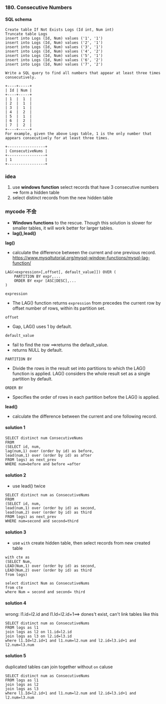 ### 180. Consecutive Numbers

#### SQL schema
```mysql
Create table If Not Exists Logs (Id int, Num int)
Truncate table Logs
insert into Logs (Id, Num) values ('1', '1')
insert into Logs (Id, Num) values ('2', '1')
insert into Logs (Id, Num) values ('3', '1')
insert into Logs (Id, Num) values ('4', '2')
insert into Logs (Id, Num) values ('5', '1')
insert into Logs (Id, Num) values ('6', '2')
insert into Logs (Id, Num) values ('7', '2')
```

```
Write a SQL query to find all numbers that appear at least three times consecutively.

+----+-----+
| Id | Num |
+----+-----+
| 1  |  1  |
| 2  |  1  |
| 3  |  1  |
| 4  |  2  |
| 5  |  1  |
| 6  |  2  |
| 7  |  2  |
+----+-----+
For example, given the above Logs table, 1 is the only number that appears consecutively for at least three times.

+-----------------+
| ConsecutiveNums |
+-----------------+
| 1               |
+-----------------+
```

### idea
1. use **windows function** select records that have 3 consecutive numbers ==> form a hidden table
2. select distinct records from the new hidden table

### mycode 不会
* **Windows functions** to the rescue. Though this solution is slower for smaller tables, it will work better for larger tables.
* **lag(),lead()**

 **lag()** 
* calculate the difference between the current and one previous record.
https://www.mysqltutorial.org/mysql-window-functions/mysql-lag-function/

```mysql
LAG(<expression>[,offset[, default_value]]) OVER (
    PARTITION BY expr,...
    ORDER BY expr [ASC|DESC],...
)
```

`expression`
* The LAG() function returns `expression` from precedes the current row by offset number of rows,  within its partition set.

`offset`
* Gap, LAG() uses 1 by default.

`default_value`
* fail to find the row ==>returns the default_value. 
* returns NULL by default.

`PARTITION BY`
* Divide the rows in the result set into partitions to which the LAG() function is applied. 
 LAG() considers the whole result set as a single partition by default.

`ORDER BY`
* Specifies the order of rows in each partition before the LAG() is applied.

 **lead()**
* calculate the difference between the current and one following record.

#### solution 1
```mysql
SELECT distinct num ConsecutiveNums
FROM
(SELECT id, num,
lag(num,1) over (order by id) as before,
lead(num,1) over (order by id) as after
FROM logs) as next_prev
WHERE num=before and before =after
```
#### solution 2
* use lead() twice
```mysql
SELECT distinct num as ConsecutiveNums
FROM
(SELECT id, num,
lead(num,1) over (order by id) as second,
lead(num,2) over (order by id) as third
FROM logs) as next_prev
WHERE num=second and second=third
```
#### solution 3
* use `with` create hidden table, then select records from new created table
```mysql
with cte as 
(SELECT Num,
LEAD(Num,1) over (order by id) as second,
LEAD(Num,2) over (order by id) as third
from logs)

select distinct Num as ConsecutiveNums
from cte
where Num = second and second= third
```

#### solution 4
wrong: l1.id=l2.id and l1.Id=l2.id+1==> dones't exist, can't link tables like this
```mysql
SELECT distinct num as ConsecutiveNums
FROM logs as l1
join logs as l2 on l1.id=l2.id
join logs as l3 on l2.id=l3.id
where l1.Id=l2.id+1 and l1.num=l2.num and l2.id=l3.id+1 and l2.num=l3.num
```

#### solution 5
duplicated tables can join together without `on` caluse
```mysql
SELECT distinct num as ConsecutiveNums
FROM logs as l1
join logs as l2 
join logs as l3 
where l1.Id=l2.id+1 and l1.num=l2.num and l2.id=l3.id+1 and l2.num=l3.num
```
